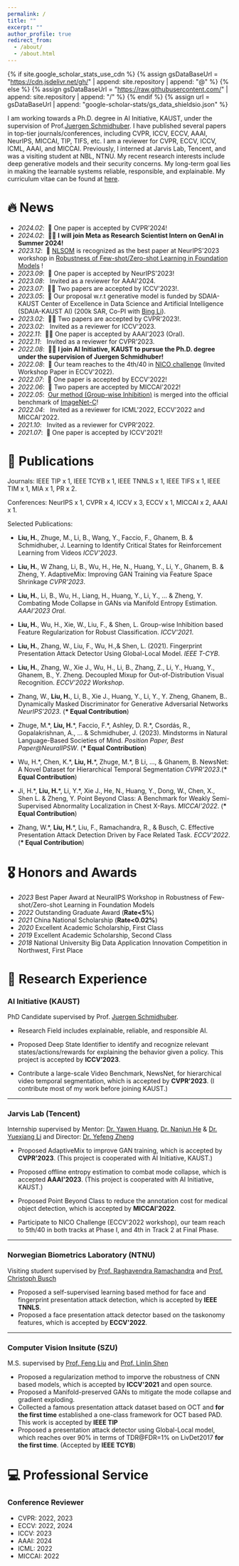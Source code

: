 ```yaml
---
permalink: /
title: ""
excerpt: ""
author_profile: true
redirect_from: 
  - /about/
  - /about.html
---
```


{% if site.google_scholar_stats_use_cdn %}
{% assign gsDataBaseUrl = "https://cdn.jsdelivr.net/gh/" | append: site.repository | append: "@" %}
{% else %}
{% assign gsDataBaseUrl = "https://raw.githubusercontent.com/" | append: site.repository | append: "/" %}
{% endif %}
{% assign url = gsDataBaseUrl | append: "google-scholar-stats/gs_data_shieldsio.json" %}

<span class='anchor' id='about-me'></span>

I am working towards a Ph.D. degree in AI Initiative, KAUST, under the supervision of Prof.[Juergen Schmidhuber](https://scholar.google.com/citations?user=gLnCTgIAAAAJ&hl=en). I have published several papers in top-tier journals/conferences, including CVPR, ICCV, ECCV, AAAI, NeurIPS, MICCAI, TIP, TIFS, etc. I am a reviewer for CVPR, ECCV, ICCV, ICML, AAAI, and MICCAI. Previously, I interned at Jarvis Lab, Tencent, and was a visiting student at NBL, NTNU. My recent research interests include deep generative models and their security concerns. My long-term goal lies in making the learnable systems reliable, responsible, and explainable. My curriculum vitae can be found at [here](./haozheliu.pdf).


# 🔥 News
- *2024.02*: &nbsp;🎉 One paper is accepted by CVPR'2024!
- *2024.02*: &nbsp;🎉🎉 **I will join Meta as Research Scientist Intern on GenAI in Summer 2024!**
- *2023.12*: &nbsp;🎉 [NLSOM](https://arxiv.org/pdf/2305.17066.pdf) is recognized as the best paper at NeurIPS'2023 workshop in [Robustness of Few-shot/Zero-shot Learning in Foundation Models](https://neurips.cc/virtual/2023/workshop/66517) !
- *2023.09*: &nbsp;🎉 One paper is accepted by NeurIPS'2023!
- *2023.08*: &nbsp; Invited as a reviewer for AAAI'2024.
- *2023.07*: &nbsp;🎉🎉 Two papers are accepted by ICCV'2023!.
- *2023.05*: &nbsp;🎉 Our proposal w.r.t generative model is funded by SDAIA-KAUST Center of Excellence in Data Science and Artificial Intelligence (SDAIA-KAUST AI) (200k SAR, Co-PI with [Bing Li](https://scholar.google.com/citations?user=xBiftlUAAAAJ&hl=en)).
- *2023.02*: &nbsp;🎉🎉 Two papers are accepted by CVPR'2023!.
- *2023.02*: &nbsp; Invited as a reviewer for ICCV'2023.
- *2022.11*: &nbsp;🎉🎉 One paper is accepted by AAAI'2023 (Oral).
- *2022.11*: &nbsp; Invited as a reviewer for CVPR'2023.
- *2022.08*: &nbsp;🎉🎉 **I join AI Initiative, KAUST to pursue the Ph.D. degree under the supervision of Juergen Schmidhuber!**
- *2022.08*: &nbsp;🎉 Our team reaches to the 4th/40 in [NICO challenge](https://nicochallenge.com/) (Invited Workshop Paper in ECCV'2022).
- *2022.07*: &nbsp;🎉 One paper is accepted by ECCV'2022! 
- *2022.06*: &nbsp;🎉 Two papers are accepted by MICCAI'2022!
- *2022.05*: &nbsp;[Our method (Group-wise Inhibition)](https://github.com/LinusWu/TENET_Training) is merged into the official benchmark of [ImageNet-C](https://github.com/hendrycks/robustness)!  
- *2022.04*: &nbsp; Invited as a reviewer for ICML'2022, ECCV'2022 and MICCAI'2022.  
- *2021.10*: &nbsp; Invited as a reviewer for CVPR'2022.
- *2021.07*: &nbsp;🎉 One paper is accepted by ICCV'2021!

# 📝 Publications 

Journals: IEEE TIP x 1, IEEE TCYB x 1, IEEE TNNLS x 1, IEEE TIFS x 1, IEEE TIM x 1, MIA x 1, PR x 2.

Conferences: NeurIPS x 1, CVPR x 4, ICCV x 3, ECCV x 1, MICCAI x 2, AAAI x 1.


Selected Publications:

- **Liu, H.**, Zhuge, M., Li, B., Wang, Y., Faccio, F., Ghanem, B. & Schmidhuber, J. Learning to Identify Critical States for Reinforcement Learning from Videos _ICCV'2023_.

- **Liu, H.**, W Zhang, Li, B., Wu, H., He, N., Huang, Y., Li, Y., Ghanem, B. & Zheng, Y. AdaptiveMix: Improving GAN Training via Feature Space Shrinkage _CVPR'2023_.

- **Liu, H.**, Li, B., Wu, H., Liang, H., Huang, Y., Li, Y., ... & Zheng, Y. Combating Mode Collapse in GANs via Manifold Entropy Estimation.  _AAAI'2023 Oral_.

- **Liu, H.**, Wu, H., Xie, W., Liu, F., & Shen, L. Group-wise Inhibition based Feature Regularization for Robust Classification. _ICCV'2021_.

- **Liu, H.**, Zhang, W., Liu, F., Wu, H.,& Shen, L. (2021). Fingerprint Presentation Attack Detector Using Global-Local Model. _IEEE T-CYB_.

- **Liu, H.**, Zhang, W., Xie J., Wu, H., Li, B., Zhang, Z., Li, Y., Huang, Y., Ghanem, B., Y. Zheng. Decoupled Mixup for Out-of-Distribution Visual Recognition. _ECCV’2022 Workshop_.

- Zhang, W., **Liu, H.**, Li, B., Xie J., Huang, Y., Li, Y., Y. Zheng, Ghanem, B.. Dynamically Masked Discriminator for Generative Adversarial Networks _NeurIPS’2023_. (**\* Equal Contribution**)

- Zhuge, M.\*, **Liu, H.**\*, Faccio, F.\*, Ashley, D. R.\*, Csordás, R., Gopalakrishnan, A., ... & Schmidhuber, J. (2023). Mindstorms in Natural Language-Based Societies of Mind. _Position Paper, Best Paper@NeuralIPSW_. (**\* Equal Contribution**)

- Wu, H.\*, Chen, K.\*, **Liu, H.**\*, Zhuge, M.\*, B Li, ..., & Ghanem, B. NewsNet: A Novel Dataset for Hierarchical Temporal Segmentation _CVPR'2023_.(**\* Equal Contribution**)

- Ji, H.\*, **Liu, H.**\*, Li, Y.\*, Xie J., He, N., Huang, Y., Dong, W., Chen, X., Shen L. & Zheng, Y. Point Beyond Class: A Benchmark for Weakly Semi-Supervised Abnormality Localization in Chest X-Rays.  _MICCAI'2022_. (**\* Equal Contribution**)

- Zhang, W.\*, **Liu, H.**\*, Liu, F., Ramachandra, R., & Busch, C. Effective Presentation Attack Detection Driven by Face Related Task. _ECCV'2022_.(**\* Equal Contribution**)

# 🎖 Honors and Awards
- *2023* Best Paper Award at NeuralIPS Workshop in Robustness of Few-shot/Zero-shot Learning in Foundation Models
- *2022* Outstanding Graduate Award (**Rate<5%**)
- *2021* China National Scholarship (**Rate<0.02%**)
- *2020* Excellent Academic Scholarship, First Class 
- *2019* Excellent Academic Scholarship, Second Class 
- *2018* National University Big Data Application Innovation Competition in Northwest, First Place

# 📖 Research Experience

### AI Initiative (KAUST) 
 PhD Candidate supervised by Prof. [Juergen Schmidhuber](https://scholar.google.com/citations?user=gLnCTgIAAAAJ&hl=en).

- Research Field includes explainable, reliable, and responsible AI.

- Proposed Deep State Identifier to identify and recognize relevant states/actions/rewards for explaining the behavior given a policy. This project is accepted by **ICCV’2023**.

- Contribute a large-scale Video Benchmark, NewsNet, for hierarchical video temporal segmentation, which is accepted by **CVPR'2023**. (I contribute most of my work before joining KAUST.)

---

### Jarvis Lab (Tencent) 
Internship supervised by Mentor: [Dr. Yawen Huang](https://yawen-hwang.github.io/), [Dr. Nanjun He](https://scholar.google.ch/citations?user=w3iS1G0AAAAJ&hl=en) & [Dr. Yuexiang Li](https://scholar.google.com/citations?user=WsKu4EMAAAAJ&hl=en) and Director: [Dr. Yefeng Zheng](https://scholar.google.ch/citations?user=vAIECxgAAAAJ&hl=en) 
  
- Proposed AdaptiveMix to improve GAN training, which is accepted by **CVPR'2023**. (This project is cooperated with AI Initiative, KAUST.)

- Proposed offline entropy estimation to combat mode collapse, which is accepted **AAAI'2023**. (This project is cooperated with AI Initiative, KAUST.)  
- Proposed Point Beyond Class to reduce the annotation cost for medical object detection, which is accepted by **MICCAI'2022**.

- Participate to NICO Challenge (ECCV'2022 workshop), our team reach to 5th/40 in both tracks at Phase I, and 4th in Track 2 at Final Phase. 

---

### Norwegian Biometrics Laboratory (NTNU)
Visiting student supervised by  [Prof. Raghavendra Ramachandra](https://scholar.google.com/citations?user=OIYIrmIAAAAJ&hl=en) and [Prof. Christoph Busch](https://scholar.google.com/citations?user=qsopcXIAAAAJ&hl=en)

- Proposed a self-supervised learning based method for face and fingerprint presentation attack detection, which is accepted by **IEEE TNNLS**.
- Proposed a face presentation attack detector based on the taskonomy features, which is accepted by **ECCV'2022**.

---

### Computer Vision Insitute (SZU)
M.S. supervised by [Prof. Feng Liu](https://scholar.google.com/citations?hl=zh-CN&user=45uLWocAAAAJ) and [Prof. Linlin Shen](https://scholar.google.com/citations?hl=zh-CN&user=AZ_y9HgAAAAJ)
- Proposed a regularization method to imporve the robustness of CNN based models, which is accepted by **ICCV'2021** and open source.
- Proposed a Manifold-preserved GANs to mitigate the mode collapse and gradient exploding.
- Collected a famous presentation attack dataset based on OCT and **for the first time** established a one-class framework for OCT based PAD. This work is accepted by **IEEE TIP**
- Proposed a presentation attack detector using Global-Local model, which reaches over 90% in terms of TDR@FDR=1% on LivDet2017 **for the first time**. (Accepted by **IEEE TCYB**)

# 💻 Professional Service

### Conference Reviewer 
- CVPR: 2022, 2023
- ECCV: 2022, 2024
- ICCV: 2023
- AAAI: 2024
- ICML: 2022
- MICCAI: 2022
